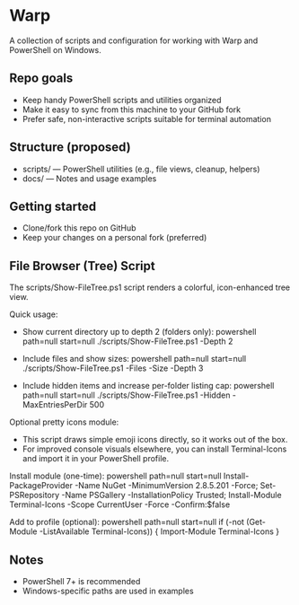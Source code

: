 # Warp

A collection of scripts and configuration for working with Warp and PowerShell on Windows.

## Repo goals
- Keep handy PowerShell scripts and utilities organized
- Make it easy to sync from this machine to your GitHub fork
- Prefer safe, non-interactive scripts suitable for terminal automation

## Structure (proposed)
- scripts/ — PowerShell utilities (e.g., file views, cleanup, helpers)
- docs/ — Notes and usage examples

## Getting started
- Clone/fork this repo on GitHub
- Keep your changes on a personal fork (preferred)

## File Browser (Tree) Script
The scripts/Show-FileTree.ps1 script renders a colorful, icon-enhanced tree view.

Quick usage:

- Show current directory up to depth 2 (folders only):
  powershell path=null start=null
  ./scripts/Show-FileTree.ps1 -Depth 2

- Include files and show sizes:
  powershell path=null start=null
  ./scripts/Show-FileTree.ps1 -Files -Size -Depth 3

- Include hidden items and increase per-folder listing cap:
  powershell path=null start=null
  ./scripts/Show-FileTree.ps1 -Hidden -MaxEntriesPerDir 500

Optional pretty icons module:
- This script draws simple emoji icons directly, so it works out of the box.
- For improved console visuals elsewhere, you can install Terminal-Icons and import it in your PowerShell profile.

Install module (one-time):
powershell path=null start=null
Install-PackageProvider -Name NuGet -MinimumVersion 2.8.5.201 -Force; Set-PSRepository -Name PSGallery -InstallationPolicy Trusted; Install-Module Terminal-Icons -Scope CurrentUser -Force -Confirm:$false

Add to profile (optional):
powershell path=null start=null
if (-not (Get-Module -ListAvailable Terminal-Icons)) { Import-Module Terminal-Icons }

## Notes
- PowerShell 7+ is recommended
- Windows-specific paths are used in examples
